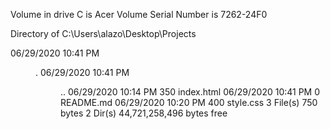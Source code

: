  Volume in drive C is Acer
 Volume Serial Number is 7262-24F0

 Directory of C:\Users\alazo\Desktop\Projects

06/29/2020  10:41 PM    <DIR>          .
06/29/2020  10:41 PM    <DIR>          ..
06/29/2020  10:14 PM               350 index.html
06/29/2020  10:41 PM                 0 README.md
06/29/2020  10:20 PM               400 style.css
               3 File(s)            750 bytes
               2 Dir(s)  44,721,258,496 bytes free
